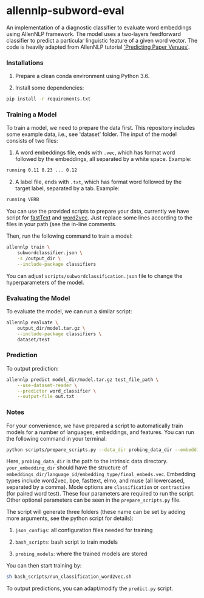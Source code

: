 # allennlp-subword-eval


An implementation of a diagnostic classifier to evaluate word embeddings using AllenNLP framework. The model uses a two-layers feedforward classifier to predict a particular linguistic feature of a given word vector. The code is heavily adapted from AllenNLP tutorial ['Predicting Paper Venues'](https://github.com/allenai/allennlp/tree/master/tutorials#a-complete-example-predicting-paper-venues).


### Installations

1. Prepare a clean conda environment using Python 3.6.

2. Install some dependencies:

```bash
pip install -r requirements.txt
```


### Training a Model

To train a model, we need to prepare the data first. This repository includes some example data, i.e., see 'dataset' folder. The input of the model consists of two files:

1. A word embeddings file, ends with `.vec`, which has format word followed by the embeddings, all separated by a white space. Example:

```bash
running 0.11 0.23 ... 0.12
```

2. A label file, ends with `.txt`, which has format word followed by the target label, separated by a tab. Example:

```bash
running	VERB
```

You can use the provided scripts to prepare your data, currently we have script for [fastText](https://github.com/gozdesahin/dataset_compilation/blob/master/data_util/extract_fastText.py) and [word2vec](https://github.com/gozdesahin/dataset_compilation/blob/master/data_util/extract_word2vec.py). Just replace some lines according to the files in your path (see the in-line comments.


Then, run the following command to train a model:

```bash
allennlp train \
    subwordclassifier.json \
    -s /output_dir \
    --include-package classifiers
```

You can adjust `scripts/subwordclassification.json` file to change the hyperparameters of the model.


### Evaluating the Model

To evaluate the model, we can run a similar script:

```bash
allennlp evaluate \
    output_dir/model.tar.gz \
    --include-package classifiers \
    dataset/test
```

### Prediction

To output prediction:

```bash
allennlp predict model_dir/model.tar.gz test_file_path \
	--use-dataset-reader \
	--predictor word_classifier \
	--output-file out.txt
```


### Notes

For your convenience, we have prepared a script to automatically train models for a number of languages, embeddings, and features. You can run the following command in your terminal:
```bash
python scripts/prepare_scripts.py --data_dir probing_data_dir --embedding_dir your_embedding_dir --embedding_types word2vec,bpe --mode classification
```

Here, `probing_data_dir` is the path to the intrinsic data directory. `your_embedding_dir` should have the structure of `embeddings_dir/language_id/embedding_type/final_embeds.vec`. Embedding types include word2vec, bpe, fasttext, elmo, and muse (all lowercased, separated by a comma). Mode options are `classification` or `contrastive` (for paired word test). These four parameters are required to run the script. Other optional parameters can be seen in the `prepare_scripts.py` file. 

The script will generate three folders (these name can be set by adding more arguments, see the python script for details): 

1. `json_configs`: all configuration files needed for training

2. `bash_scripts`: bash script to train models

3. `probing_models`: where the trained models are stored

You can then start training by:
```bash
sh bash_scripts/run_classification_word2vec.sh
```

To output predictions, you can adapt/modify the `predict.py` script.


